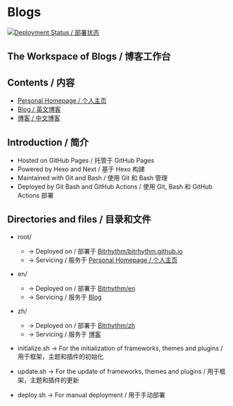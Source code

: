 # Blogs

[![Deployment Status / 部署状态](https://github.com/Bitrhythm/Blogs/workflows/Continuous%20Deployment/badge.svg)](https://github.com/Bitrhythm/Blogs/blob/master/.github/workflows/deployment.yml)

## The Workspace of Blogs / 博客工作台

## Contents / 内容

- [Personal Homepage / 个人主页](https://bitrhythm.github.io/)
- [Blog / 英文博客](https://bitrhythm.github.io/en/)
- [博客 / 中文博客](https://bitrhythm.github.io/zh/)

## Introduction / 简介

- Hosted on GitHub Pages / 托管于 GitHub Pages
- Powered by Hexo and Next / 基于 Hexo 构建
- Maintained with Git and Bash / 使用 Git 和 Bash 管理
- Deployed by Git Bash and GitHub Actions / 使用 Git, Bash 和 GitHub Actions 部署

## Directories and files / 目录和文件

- root/
  - -> Deployed on / 部署于 [Bitrhythm/bitrhythm.github.io](https://github.com/Bitrhythm/bitrhythm.github.io)
  - -> Servicing / 服务于 [Personal Homepage / 个人主页](https://bitrhythm.github.io/)
- en/
  - -> Deployed on / 部署于 [Bitrhythm/en](https://github.com/Bitrhythm/en)
  - -> Servicing / 服务于 [Blog](https://bitrhythm.github.io/en/)
- zh/
  - -> Deployed on / 部署于 [Bitrhythm/zh](https://github.com/Bitrhythm/zh)
  - -> Servicing / 服务于 [博客](https://bitrhythm.github.io/zh/)

- initialize.sh -> For the initialization of frameworks, themes and plugins  / 用于框架，主题和插件的初始化
- update.sh -> For the update of frameworks, themes and plugins / 用于框架，主题和插件的更新
- deploy.sh -> For manual deployment / 用于手动部署

